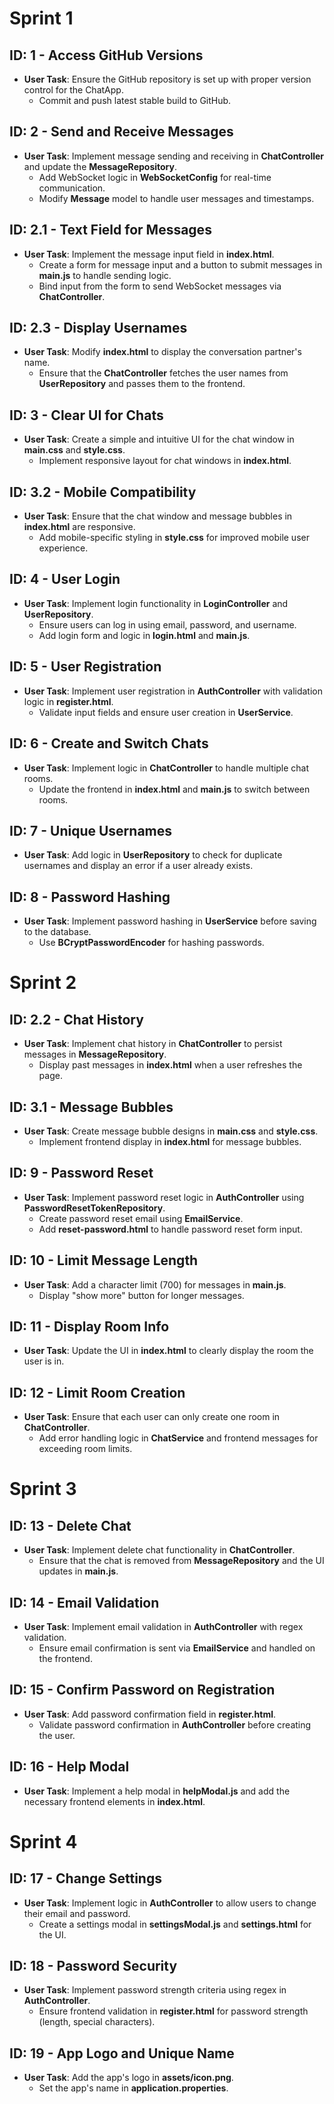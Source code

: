 
# Sprint 1
## ID: 1 - Access GitHub Versions
- **User Task**: Ensure the GitHub repository is set up with proper version control for the ChatApp.
  - Commit and push latest stable build to GitHub.

## ID: 2 - Send and Receive Messages
- **User Task**: Implement message sending and receiving in **ChatController** and update the **MessageRepository**.
  - Add WebSocket logic in **WebSocketConfig** for real-time communication.
  - Modify **Message** model to handle user messages and timestamps.

## ID: 2.1 - Text Field for Messages
- **User Task**: Implement the message input field in **index.html**.
  - Create a form for message input and a button to submit messages in **main.js** to handle sending logic.
  - Bind input from the form to send WebSocket messages via **ChatController**.

## ID: 2.3 - Display Usernames
- **User Task**: Modify **index.html** to display the conversation partner's name.
  - Ensure that the **ChatController** fetches the user names from **UserRepository** and passes them to the frontend.

## ID: 3 - Clear UI for Chats
- **User Task**: Create a simple and intuitive UI for the chat window in **main.css** and **style.css**.
  - Implement responsive layout for chat windows in **index.html**.

## ID: 3.2 - Mobile Compatibility
- **User Task**: Ensure that the chat window and message bubbles in **index.html** are responsive.
  - Add mobile-specific styling in **style.css** for improved mobile user experience.

## ID: 4 - User Login
- **User Task**: Implement login functionality in **LoginController** and **UserRepository**.
  - Ensure users can log in using email, password, and username.
  - Add login form and logic in **login.html** and **main.js**.

## ID: 5 - User Registration
- **User Task**: Implement user registration in **AuthController** with validation logic in **register.html**.
  - Validate input fields and ensure user creation in **UserService**.

## ID: 6 - Create and Switch Chats
- **User Task**: Implement logic in **ChatController** to handle multiple chat rooms.
  - Update the frontend in **index.html** and **main.js** to switch between rooms.

## ID: 7 - Unique Usernames
- **User Task**: Add logic in **UserRepository** to check for duplicate usernames and display an error if a user already exists.

## ID: 8 - Password Hashing
- **User Task**: Implement password hashing in **UserService** before saving to the database.
  - Use **BCryptPasswordEncoder** for hashing passwords.

# Sprint 2
## ID: 2.2 - Chat History
- **User Task**: Implement chat history in **ChatController** to persist messages in **MessageRepository**.
  - Display past messages in **index.html** when a user refreshes the page.

## ID: 3.1 - Message Bubbles
- **User Task**: Create message bubble designs in **main.css** and **style.css**.
  - Implement frontend display in **index.html** for message bubbles.

## ID: 9 - Password Reset
- **User Task**: Implement password reset logic in **AuthController** using **PasswordResetTokenRepository**.
  - Create password reset email using **EmailService**.
  - Add **reset-password.html** to handle password reset form input.

## ID: 10 - Limit Message Length
- **User Task**: Add a character limit (700) for messages in **main.js**.
  - Display "show more" button for longer messages.

## ID: 11 - Display Room Info
- **User Task**: Update the UI in **index.html** to clearly display the room the user is in.

## ID: 12 - Limit Room Creation
- **User Task**: Ensure that each user can only create one room in **ChatController**.
  - Add error handling logic in **ChatService** and frontend messages for exceeding room limits.

# Sprint 3
## ID: 13 - Delete Chat
- **User Task**: Implement delete chat functionality in **ChatController**.
  - Ensure that the chat is removed from **MessageRepository** and the UI updates in **main.js**.

## ID: 14 - Email Validation
- **User Task**: Implement email validation in **AuthController** with regex validation.
  - Ensure email confirmation is sent via **EmailService** and handled on the frontend.

## ID: 15 - Confirm Password on Registration
- **User Task**: Add password confirmation field in **register.html**.
  - Validate password confirmation in **AuthController** before creating the user.

## ID: 16 - Help Modal
- **User Task**: Implement a help modal in **helpModal.js** and add the necessary frontend elements in **index.html**.

# Sprint 4
## ID: 17 - Change Settings
- **User Task**: Implement logic in **AuthController** to allow users to change their email and password.
  - Create a settings modal in **settingsModal.js** and **settings.html** for the UI.

## ID: 18 - Password Security
- **User Task**: Implement password strength criteria using regex in **AuthController**.
  - Ensure frontend validation in **register.html** for password strength (length, special characters).

## ID: 19 - App Logo and Unique Name
- **User Task**: Add the app's logo in **assets/icon.png**.
  - Set the app's name in **application.properties**.
